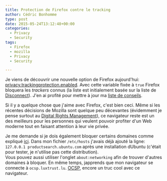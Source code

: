 ```yaml
---
title: Protection de Firefox contre le tracking
author: Cédric Bonhomme
type: post
date: 2015-05-24T13:12:48+00:00
categories:
  - Privacy
  - Security
tags:
  - Firefox
  - mozilla
  - Privacy
  - Security

---
```

Je viens de découvrir une nouvelle option de Firefox aujourd'hui: [privacy.trackingprotection.enabled][1]. Avec cette variable fixée à `true` Firefox bloquera les _trackers_ connus (la liste est initialement basée sur la liste de [Disconnect][2]). J'en ai profité pour mettre à jour ma [liste de conseils][3].

Si il y a quelque chose que j'aime avec Firefox, c'est bien ceci. Même si les récentes décisions de Mozilla sont quelque peu décevantes (évidemment je pense surtout au [Digital Rights Management][4]), ce navigateur reste est un des meilleurs pour les personnes qui veulent pouvoir profiter d'un Web moderne tout en faisant attention à leur vie privée. 

Je me demande si je dois également bloquer certains domaines comme expliqué [ici][5]. Dans mon fichier `/etc/hosts` j'avais déjà ajouté la ligne: `127.0.0.1 productsearch.ubuntu.com` après une installation dUbuntu (c'était pour tester, je n'utilise pas cette distribution).  
Vous pouvez aussi utiliser l'onglet `about:networking` afin de trouver d'autres domaines à bloquer. En même temps, japprends que mon navigateur se connecte à `ocsp.luxtrust.lu`. [OCSP][6], encore un truc cool avec ce navigateur.

 [1]: https://support.mozilla.org/en-US/kb/tracking-protection-firefox
 [2]: https://disconnect.me
 [3]: https://wiki.cedricbonhomme.org/security:privacy
 [4]: https://blog.mozilla.org/blog/2015/05/12/update-on-digital-rights-management-and-firefox/
 [5]: https://news.ycombinator.com/item?id=9592438
 [6]: https://en.wikipedia.org/wiki/OCSP